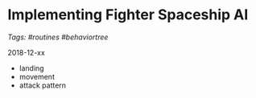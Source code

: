 # Implementing Fighter Spaceship AI
_Tags: #routines #behaviortree_
 
2018-12-xx

- landing
- movement
- attack pattern